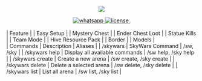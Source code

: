 <p align="center">
<img src="https://i.imgur.com/6PrTPrD.png">
<div align="center">
<a href="#">
    <img title="whatsapp" src="https://img.shields.io/badge/chat-on%20whatsapp-95eb34.svg">
    </a>
<a href="#">
    <img title="license" src="https://img.shields.io/badge/license-Apache%20License%202.0-yellowgreen.svg">
    </a>
<a href="https://github.com/NamkiFx/SkyWars-HIVE">
    <img title="" src="https://img.shields.io/badge/github-%20SkyWars%20Hive-349feb.svg">
    </a>
</div>
<br>
| Feature |
| Easy Setup |
| Mystery Chest |
| Ender Chest Loot |
| Statue Kills |
| Team Mode |
| Hive Resource Pack |
| Border |
| Models |
<br>
| Commands | Description | Aliases |
| /skywars | SkyWars Command | /sw, /sky |
| /skywars help | Display all available commands | /sw help, /sky help |
| /skywars create | Create a new arena | /sw create, /sky create |
| /skywars delete | Delete a selected arena | /sw delete, /sky delete |
| /skywars list | List all arena | /sw list, /sky list |
<br>
